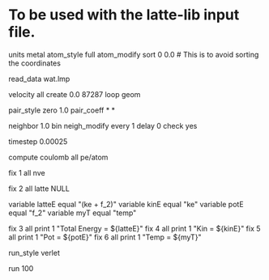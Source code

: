 # To be used with the latte-lib input file.  

units		metal
atom_style	full
atom_modify    sort 0 0.0  # This is to avoid sorting the coordinates

read_data wat.lmp

velocity	all create 0.0 87287 loop geom

pair_style zero 1.0
pair_coeff	* *  

neighbor	1.0 bin
neigh_modify every 1 delay 0 check yes 

timestep 0.00025

compute coulomb all pe/atom 

fix		1 all nve

fix   2 all latte NULL

variable latteE equal "(ke + f_2)"
variable kinE equal "ke"
variable potE equal "f_2"
variable myT equal "temp"

fix 3 all print 1 "Total Energy = ${latteE}"
fix 4 all print 1 "Kin = ${kinE}"
fix 5 all print 1 "Pot = ${potE}"
fix 6 all print 1 "Temp = ${myT}"

run_style verlet

run		100

